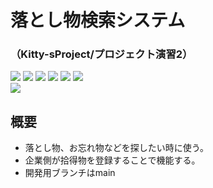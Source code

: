 # 落とし物検索システム
### （Kitty-sProject/プロジェクト演習2）
<img src="https://img.shields.io/badge/php-v5.6~-red"> <img src="https://img.shields.io/badge/mysql-v5.7~-yellow"> <img src="https://img.shields.io/badge/jquery-v3.5.1-green"> <img src="https://img.shields.io/badge/html-orange"> <img src="https://img.shields.io/badge/css-orange"> <img src="https://img.shields.io/badge/javascript-orange">  
<img src="https://img.shields.io/badge/PHPMailer-v6.1.8-blue">
## 概要
 - 落とし物、お忘れ物などを探したい時に使う。
 - 企業側が拾得物を登録することで機能する。
 - 開発用ブランチはmain
